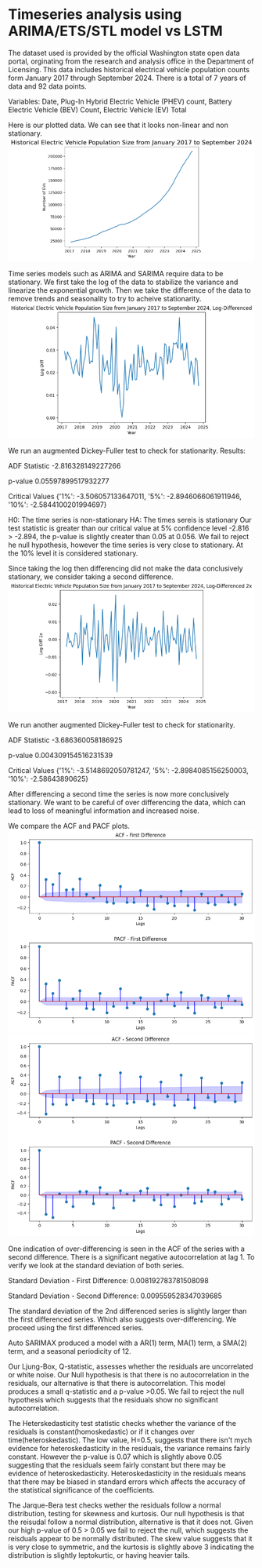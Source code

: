 # Timeseries analysis using ARIMA/ETS/STL model vs LSTM 

The dataset used is provided by the official Washington state open data portal, orginating from the research and analysis office in the Department of Licensing. This data includes historical electrical vehicle population counts form January 2017 through September 2024. There is a total of 7 years of data and 92 data points.

Variables: Date, Plug-In Hybrid Electric Vehicle (PHEV) count, Battery Electric Vehicle (BEV) Count, Electric Vehicle (EV) Total

Here is our plotted data. We can see that it looks non-linear and non stationary. 
![Raw Data](Images/plot_raw_data.png)


Time series models such as ARIMA and SARIMA require data to be stationary. We first take the log of the data to stabilize the variance and linearize the exponential growth. Then we take the difference of the data to remove trends and seasonality to try to acheive stationarity.
![Log-First Difference](Images/first_diff.png)

We run an augmented Dickey-Fuller test to check for stationarity.
Results:

ADF Statistic -2.816328149227266

p-value 0.05597899517932277

Critical Values {'1%': -3.506057133647011, '5%': -2.8946066061911946, '10%': -2.5844100201994697}

H0: The time series is non-stationary
HA: The times sereis is stationary
Our test statistic is greater than our critical value at 5% confidence level -2.816 > -2.894, the p-value is slightly creater than 0.05 at 0.056. We fail to reject he null hypothesis, however the time series is very close to stationary. At the 10% level it is considered stationary.

Since taking the log then differencing did not make the data conclusively stationary, we consider taking a second difference.
![Second Difference](Images/second_diff.png)

We run another augmented Dickey-Fuller test to check for stationarity.

ADF Statistic -3.686360058186925

p-value 0.004309154516231539

Critical Values {'1%': -3.5148692050781247, '5%': -2.8984085156250003, '10%': -2.58643890625}

After differencing a second time the series is now more conclusively stationary. We want to be careful of over differencing the data, which can lead to loss of meaningful information and increased noise. 

We compare the ACF and PACF plots.
![ACF/PACF First Difference](Images/first_diff_acfs.png)
![ACF/PACF Second Difference](Images/second_diff_acfs.png)

One indication of over-differencing is seen in the ACF of the series with a second difference. There is a significant negative autocorrelation at lag 1. To verify we look at the standard deviation of both series.

Standard Deviation - First Difference: 0.008192783781508098

Standard Deviation - Second Difference: 0.009559528347039685

The standard deviation of the 2nd differenced series is slightly larger than the first differenced series. Which also suggests over-differencing. 
We proceed using the first differenced series. 

Auto SARIMAX produced a model with a AR(1) term, MA(1) term, a SMA(2) term, and a seasonal periodicity of 12. 

Our Ljung-Box, Q-statistic, assesses whether the residuals are uncorrelated or white noise. Our Null hypothesis is that there is no autocorrelation in the residuals, our alternative is that there is autocorrelation. This model produces a small q-statistic and a p-value >0.05. We fail to reject the null hypothesis which suggests that the residuals show no significant autocorrelation. 

The Heterskedasticity test statistic checks whether the variance of the residuals is constant(homoskedastic) or if it changes over time(heteroskedastic). The low value, H=0.5, suggests that there isn't mych evidence for heteroskedasticity in the residuals, the variance remains fairly constant. However the p-value is 0.07 which is slightly above 0.05 suggesting that the residuals seem fairly constant but there may be evidence of heteroskedasticity. Heteroskedasticity in the residuals means that there may be biased in standard errors which affects the accuracy of the statistical significance of the coefficients.

The Jarque-Bera test checks wether the residuals follow a normal distribution, testing for skewness and kurtosis. Our null hypothesis is that the reisudal follow a normal distribution, alternative is that it does not. Given our high p-value of 0.5 > 0.05 we fail to reject the null, which suggests the reisduals appear to be normally distributed. The skew value suggests that it is very close to symmetric, and the kurtosis is slightly above 3 indicating the distribution is slightly leptokurtic, or having heavier tails. 








